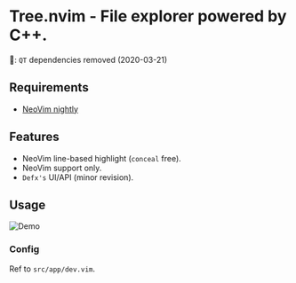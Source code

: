 # Tree.nvim - File explorer powered by C++.

🎉: `QT` dependencies removed (2020-03-21)

## Requirements
- [NeoVim nightly](https://github.com/neovim/neovim/releases/tag/nightly)

## Features
- NeoVim line-based highlight (`conceal` free).
- NeoVim support only.
- `Defx's` UI/API (minor revision).

## Usage
![Demo](https://user-images.githubusercontent.com/19503791/68298747-1d6df180-00d5-11ea-8139-3c96ed492334.png)

### Config
Ref to `src/app/dev.vim`.
